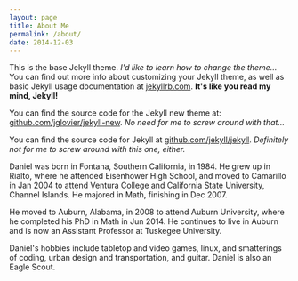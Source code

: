 ```yaml
---
layout: page
title: About Me
permalink: /about/
date: 2014-12-03
---
```


This is the base Jekyll theme. _I'd like to learn how to change the
theme..._ You can find out more info about customizing your Jekyll
theme, as well as basic Jekyll usage documentation at
[jekyllrb.com](http://jekyllrb.com/). **It's like you read my mind,
Jekyll!**

You can find the source code for the Jekyll new theme at:
[github.com/jglovier/jekyll-new](https://github.com/jglovier/jekyll-new).
_No need for me to screw around with that..._

You can find the source code for Jekyll at
[github.com/jekyll/jekyll](https://github.com/jekyll/jekyll).
_Definitely not for me to screw around with this one, either._

Daniel was born in Fontana, Southern California, in 1984. He grew up in
Rialto, where he attended Eisenhower High School, and moved to Camarillo
in Jan 2004 to attend Ventura College and California State University,
Channel Islands. He majored in Math, finishing in Dec 2007.

He moved to Auburn, Alabama, in 2008 to attend Auburn University, where
he completed his PhD in Math in Jun 2014. He continues to live in Auburn
and is now an Assistant Professor at Tuskegee University.

Daniel's hobbies include tabletop and video games, linux, and
smatterings of coding, urban design and transportation, and guitar.
Daniel is also an Eagle Scout.

